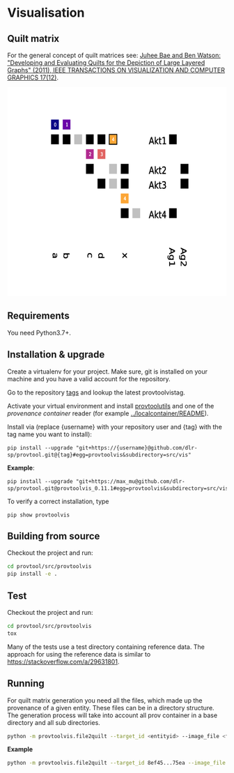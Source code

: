 # Visualisation

## Quilt matrix

For the general concept of quilt matrices see: [Juhee Bae and Ben Watson: "Developing and Evaluating Quilts for the Depiction of
Large Layered Graphs" (2011), IEEE TRANSACTIONS ON VISUALIZATION AND COMPUTER GRAPHICS 17(12)](https://www.ncbi.nlm.nih.gov/pubmed/22034346).

<img src="../../doc/images/test_create_image.png" width="640px" height="480px" alt="Exemplary quilt matrix" title="Exemplary quilt matrix. The entities (a, b, c, d, x) are color coded and indexed by number. Activities are indicated by gray squares. Activity dependencies to entities generated by the previous activity are represented by black squares. Additional dependencies are represented by black squares with a filling in the same color as the entity on which the activity depends."/>

## Requirements

You need Python3.7+.

## Installation & upgrade

Create a virtualenv for your project. Make sure, git is installed on your machine and you have a valid account for the repository.

Go to the repository [tags](https://github.com/dlr-sp/provtool/-/tags) and lookup the latest provtoolvistag.

Activate your virtual environment and install [provtoolutils](../utils/README.md) and one of the _provenance container_ reader (for example [../localcontainer/README](../localcontainer/README)).

Install via (replace {username} with your repository user and {tag} with the tag name you want to install):

```
pip install --upgrade "git+https://{username}@github.com/dlr-sp/provtool.git@{tag}#egg=provtoolvis&subdirectory=src/vis"
```

**Example**:

```
pip install --upgrade "git+https://max_mu@github.com/dlr-sp/provtool.git@provtoolvis_0.11.1#egg=provtoolvis&subdirectory=src/vis"
```

To verify a correct installation, type

```
pip show provtoolvis
```

## Building from source

Checkout the project and run:

```bash
cd provtool/src/provtoolvis
pip install -e .
```

## Test

Checkout the project and run:

```bash
cd provtool/src/provtoolvis
tox
```

Many of the tests use a test directory containing reference data. The approach for using the reference data is similar to https://stackoverflow.com/a/29631801.

## Running

For quilt matrix generation you need all the files, which made up the provenance of a given entity. These files can be in a directory structure. The generation process will take into account all prov container in a base directory and all sub directories. 

```bash
python -m provtoolvis.file2quilt --target_id <entityid> --image_file <filename for quilt image (png)> --reader <reader arguments>
```

**Example**

```bash
python -m provtoolvis.file2quilt --target_id 8ef45...75ea --image_file result_file.png --reader directory=.
```
